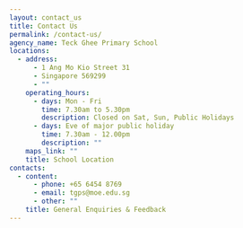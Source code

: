 ```yaml
---
layout: contact_us
title: Contact Us
permalink: /contact-us/
agency_name: Teck Ghee Primary School
locations:
  - address:
      - 1 Ang Mo Kio Street 31
      - Singapore 569299
      - ""
    operating_hours:
      - days: Mon - Fri
        time: 7.30am to 5.30pm
        description: Closed on Sat, Sun, Public Holidays
      - days: Eve of major public holiday
        time: 7.30am - 12.00pm
        description: ""
    maps_link: ""
    title: School Location
contacts:
  - content:
      - phone: +65 6454 8769
      - email: tgps@moe.edu.sg
      - other: ""
    title: General Enquiries & Feedback
---
```

